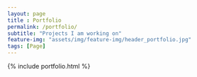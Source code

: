 ```yaml
--- 
layout: page
title : Portfolio 
permalink: /portfolio/
subtitle: "Projects I am working on" 
feature-img: "assets/img/feature-img/header_portfolio.jpg"
tags: [Page]
---
```


{% include portfolio.html %}
